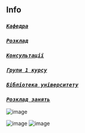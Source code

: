 ## Info

### [_`Кафедра`_](./Department/README.md)

### [_`Розклад`_](./Schedule/README.md)

### [_`Консультації`_](https://docs.google.com/spreadsheets/d/1Zbdt8YxckELgBRg4ZEl3KXyXlsLylGFzjZiGt4sOdi4/edit#gid=0)

### [_`Групи 1 курсу`_](./Group%20list/README.md)

### [_`Бібліотека університету`_](http://library.zp.edu.ua)

### [_`Розклад занять`_](https://pz.zp.ua/studentam/rozklad-zaniat)

![image](https://user-images.githubusercontent.com/81647268/192144231-ae029da4-693a-41c4-b3af-afe7b04a480b.png)

![image](https://user-images.githubusercontent.com/81647268/192144496-724ca95a-3187-46b8-8243-9765d496cc76.png)
![image](https://user-images.githubusercontent.com/81647268/192144533-51c0b4a6-0237-49cc-8655-be2cc3252d32.png)
